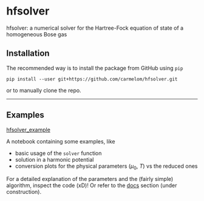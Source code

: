 # hfsolver
hfsolver: a numerical solver for the Hartree-Fock equation of state of a homogeneous Bose gas

## Installation
The recommended way is to install the package from GitHub using `pip`

    pip install --user git+https://github.com/carmelom/hfsolver.git

or to manually clone the repo.

---
## Examples
[hfsolver_example](http://nbviewer.ipython.org/github/carmelom/hfsolver/blob/master/examples/hfsolver_example.ipynb)

A notebook containing some examples, like
* basic usage of the `solver` function
* solution in a harmonic potential
* conversion plots for the physical parameters ($\mu_0$, $T$) vs the reduced ones

For a detailed explanation of the parameters and the (fairly simple) algorithm, inspect the code (xD)! Or refer to the [docs](http://nbviewer.ipython.org/github/carmelom/hfsolver/blob/master/doc) section (under construction).
